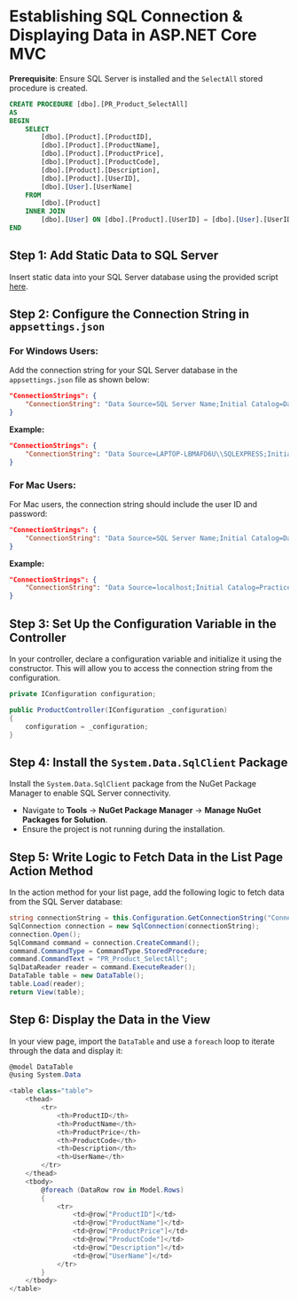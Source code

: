 # Establishing SQL Connection & Displaying Data in ASP.NET Core MVC

**Prerequisite**: Ensure SQL Server is installed and the `SelectAll` stored procedure is created.

```sql
CREATE PROCEDURE [dbo].[PR_Product_SelectAll]
AS
BEGIN
    SELECT 
        [dbo].[Product].[ProductID],
        [dbo].[Product].[ProductName],
        [dbo].[Product].[ProductPrice],
        [dbo].[Product].[ProductCode],
        [dbo].[Product].[Description],
        [dbo].[Product].[UserID],
        [dbo].[User].[UserName]
    FROM
        [dbo].[Product]
    INNER JOIN
        [dbo].[User] ON [dbo].[Product].[UserID] = [dbo].[User].[UserID]
END
```

## Step 1: Add Static Data to SQL Server

Insert static data into your SQL Server database using the provided script [here](https://codeshare.io/ar).

## Step 2: Configure the Connection String in `appsettings.json`

### For Windows Users:

Add the connection string for your SQL Server database in the `appsettings.json` file as shown below:

```json
"ConnectionStrings": {
    "ConnectionString": "Data Source=SQL Server Name;Initial Catalog=DatabaseName;Integrated Security=true;"
}
```

**Example:**

```json
"ConnectionStrings": {
    "ConnectionString": "Data Source=LAPTOP-LBMAFD6U\\SQLEXPRESS;Initial Catalog=StudentMaster;Integrated Security=true;"
}
```

### For Mac Users:

For Mac users, the connection string should include the user ID and password:

```json
"ConnectionStrings": {
    "ConnectionString": "Data Source=SQL Server Name;Initial Catalog=DatabaseName;User id=userID; password=Password;"
}
```

**Example:**

```json
"ConnectionStrings": {
    "ConnectionString": "Data Source=localhost;Initial Catalog=Practice;User id=SA; password=MyStrongPass123;"
}
```

## Step 3: Set Up the Configuration Variable in the Controller

In your controller, declare a configuration variable and initialize it using the constructor. This will allow you to access the connection string from the configuration.

```csharp
private IConfiguration configuration;

public ProductController(IConfiguration _configuration)
{
    configuration = _configuration;
}
```

## Step 4: Install the `System.Data.SqlClient` Package

Install the `System.Data.SqlClient` package from the NuGet Package Manager to enable SQL Server connectivity.

- Navigate to **Tools** -> **NuGet Package Manager** -> **Manage NuGet Packages for Solution**.
- Ensure the project is not running during the installation.

## Step 5: Write Logic to Fetch Data in the List Page Action Method

In the action method for your list page, add the following logic to fetch data from the SQL Server database:

```csharp
string connectionString = this.Configuration.GetConnectionString("ConnectionString");
SqlConnection connection = new SqlConnection(connectionString);
connection.Open();
SqlCommand command = connection.CreateCommand();
command.CommandType = CommandType.StoredProcedure;
command.CommandText = "PR_Product_SelectAll";
SqlDataReader reader = command.ExecuteReader();
DataTable table = new DataTable();
table.Load(reader);
return View(table);
```

## Step 6: Display the Data in the View

In your view page, import the `DataTable` and use a `foreach` loop to iterate through the data and display it:

```csharp
@model DataTable
@using System.Data

<table class="table">
    <thead>
        <tr>
            <th>ProductID</th>
            <th>ProductName</th>
            <th>ProductPrice</th>
            <th>ProductCode</th>
            <th>Description</th>
            <th>UserName</th>
        </tr>
    </thead>
    <tbody>
        @foreach (DataRow row in Model.Rows)
        {
            <tr>
                <td>@row["ProductID"]</td>
                <td>@row["ProductName"]</td>
                <td>@row["ProductPrice"]</td>
                <td>@row["ProductCode"]</td>
                <td>@row["Description"]</td>
                <td>@row["UserName"]</td>
            </tr>
        }
    </tbody>
</table>
```
